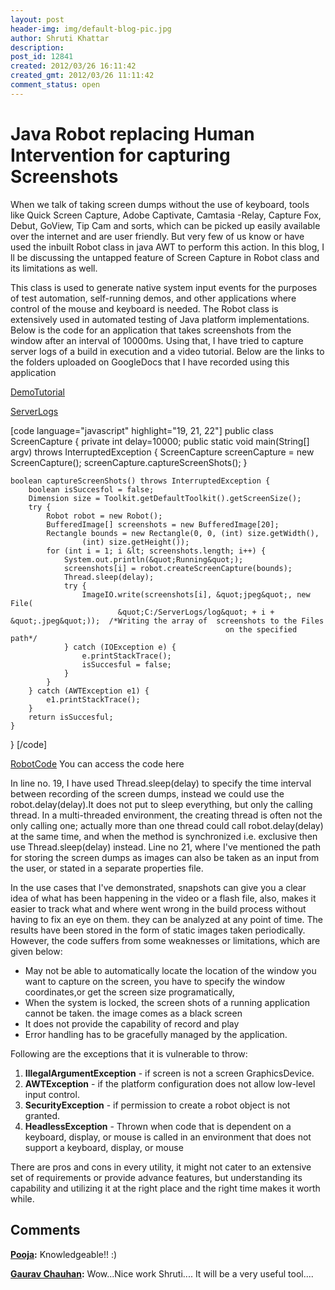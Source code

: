 ```yaml
---
layout: post
header-img: img/default-blog-pic.jpg
author: Shruti Khattar
description: 
post_id: 12841
created: 2012/03/26 16:11:42
created_gmt: 2012/03/26 11:11:42
comment_status: open
---
```


# Java Robot replacing Human Intervention for capturing Screenshots

<p>When we talk of  taking screen dumps without the use of keyboard, tools like Quick Screen Capture, Adobe Captivate, Camtasia -Relay, Capture Fox, Debut, GoView, Tip Cam and sorts, which can be picked up easily available over the internet and are user friendly. But very few of us know or have used the inbuilt Robot class in java AWT to perform this action. In this blog, I ll be discussing the untapped feature of Screen Capture in Robot class and its limitations as well.<!--more--></p>
<p>This class is used to generate native system input events for the purposes of test automation, self-running demos, and other applications where control of the mouse and keyboard is needed. The Robot class is extensively used in automated testing of Java platform implementations. Below is the code for an application that takes screenshots from the window after an interval of 10000ms. Using that, I have tried to capture server logs of a build in execution and a video tutorial. Below are the links to the folders uploaded on GoogleDocs that I have recorded using this application</p>
<p><a href="https://docs.google.com/?authuser=0#folders/0B__Z-mJq2wRnbkx0dllrQnFTUFd2X3h0cDRFb3gxZw" target="_blank">DemoTutorial</a></p>
<p><a href="https://docs.google.com/?authuser=0#folders/0B__Z-mJq2wRnVVByMF9OSHJRcm1MWUhnZEZONFV0Zw" target="_blank">ServerLogs</a></p>
<p>[code language="javascript" highlight="19, 21, 22"]
public class ScreenCapture {
private int delay=10000;
    public static void main(String[] argv) throws InterruptedException {
        ScreenCapture screenCapture = new ScreenCapture();
        screenCapture.captureScreenShots();
    }</p>
<pre><code>boolean captureScreenShots() throws InterruptedException {
    boolean isSuccesfol = false;
    Dimension size = Toolkit.getDefaultToolkit().getScreenSize();
    try {
        Robot robot = new Robot();
        BufferedImage[] screenshots = new BufferedImage[20];
        Rectangle bounds = new Rectangle(0, 0, (int) size.getWidth(),
                (int) size.getHeight());
        for (int i = 1; i &amp;lt; screenshots.length; i++) {
            System.out.println(&amp;quot;Running&amp;quot;);
            screenshots[i] = robot.createScreenCapture(bounds);
            Thread.sleep(delay);
            try {
                ImageIO.write(screenshots[i], &amp;quot;jpeg&amp;quot;, new File(
                        &amp;quot;C:/ServerLogs/log&amp;quot; + i + &amp;quot;.jpeg&amp;quot;));  /*Writing the array of  screenshots to the Files
                                                on the specified path*/
            } catch (IOException e) {
                e.printStackTrace();
                isSuccesful = false;
            }
        }
    } catch (AWTException e1) {
        e1.printStackTrace();
    }
    return isSuccesful;
}
</code></pre>
<p>}
[/code]</p>
<p><a href="https://github.com/ShrutiKhattar/RobotDemo" target="_blank">RobotCode</a> You can access the code here</p>
<p>In line no. 19, I have used Thread.sleep(delay) to specify the time interval between recording of the screen dumps, instead we could use the robot.delay(delay).It does not put to sleep everything, but only the calling thread. In a multi-threaded environment, the creating thread is often not the only calling one; actually more than one thread could call robot.delay(delay) at the same time, and when the method is synchronized i.e. exclusive then use Thread.sleep(delay) instead. Line no 21, where I've mentioned the path for storing the screen dumps as images can also be taken as an input from the user, or stated in a separate properties file.</p>
<p>In the use cases that I've demonstrated, snapshots can give you a clear idea of what has been happening in the video or a flash file, also, makes it easier to track what and where went wrong in the build process without having to fix an eye on them. they can be analyzed at any point of time. The results have been stored in the form of static images taken periodically.
However, the code suffers from some weaknesses or limitations, which are given below:
<ul>
    <li>May not be able to automatically locate the location of the window you want to capture on the screen, you have to specify the window coordinates,or get the screen size programatically,</li>
    <li>When the system is locked, the screen shots of a running application cannot be taken. the image comes as a black screen</li>
    <li>It does not provide the capability of record and play</li>
    <li>Error handling has to be gracefully managed by the application.</li>
</ul>
Following are the exceptions that it is vulnerable to throw:
<ol>
    <li><b>IllegalArgumentException</b> - if screen is not a screen GraphicsDevice.</li>
    <li><b>AWTException</b> - if the platform configuration does not allow low-level input control.</li>
    <li><b>SecurityException</b> - if permission to create a robot object is not granted.</li>
    <li><b>HeadlessException</b> - Thrown when code that is dependent on a keyboard, display, or mouse is called in an environment that does not support a keyboard, display, or mouse</li>
</ol>
There are pros and cons in every utility, it might not cater to an extensive set of requirements or provide advance features, but understanding its capability and utilizing it at the right place and the right time makes it worth while.</p>

## Comments

**[Pooja](#8069 "2012-03-27 20:03:22"):** Knowledgeable!! :)

**[Gaurav Chauhan](#8055 "2012-03-27 11:56:33"):** Wow...Nice work Shruti.... It will be a very useful tool....

